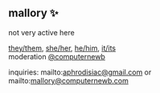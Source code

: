 ## mallory ✨
not very active here

[they/them](https://pronouns.within.lgbt/they), [she/her](https://pronouns.within.lgbt/she), [he/him](https://pronouns.within.lgbt/he), [it/its](https://pronouns.within.lgbt/it)  
moderation [@computernewb](https://github.com/computernewb)

inquiries: mailto:aphrodisiac@gmail.com or mailto:mallory@computernewb.com

<!--
**riko/riko** is a ✨ _special_ ✨ repository because its `README.md` (this file) appears on your GitHub profile.

Here are some ideas to get you started:

- 🔭 I’m currently working on ...
- 🌱 I’m currently learning ...
- 👯 I’m looking to collaborate on ...
- 🤔 I’m looking for help with ...
- 💬 Ask me about ...
- 📫 How to reach me: ...
- 😄 Pronouns: ...
- ⚡ Fun fact: ...
-->
